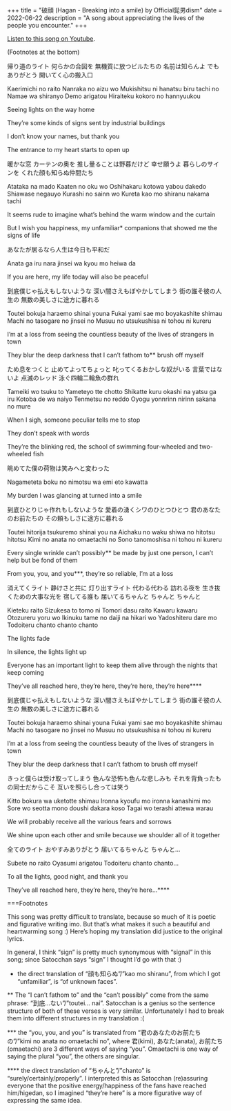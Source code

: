 +++
title = "破顔 (Hagan - Breaking into a smile) by Official髭男dism"
date = 2022-06-22
description = "A song about appreciating the lives of the people you encounter."
+++

[Listen to this song on Youtube](https://www.youtube.com/watch?v=TEKR7K7LbHw).

(Footnotes at the bottom)

帰り道のライト 何らかの合図を 無機質に放つビルたちの 名前は知らんよ でもありがとう 開いてく心の搬入口

Kaerimichi no raito Nanraka no aizu wo Mukishitsu ni hanatsu biru tachi no Namae wa shiranyo Demo arigatou Hiraiteku kokoro no hannyuukou

Seeing lights on the way home

They’re some kinds of signs sent by industrial buildings

I don’t know your names, but thank you

The entrance to my heart starts to open up


暖かな窓 カーテンの奥を 推し量ることは野暮だけど 幸せ願うよ 暮らしのサインを くれた顔も知らぬ仲間たち


Atataka na mado Kaaten no oku wo Oshihakaru kotowa yabou dakedo Shiawase negauyo Kurashi no sainn wo Kureta kao mo shiranu nakama tachi


It seems rude to imagine what’s behind the warm window and the curtain

But I wish you happiness, my unfamiliar* companions that showed me the signs of life


あなたが居るなら人生は今日も平和だ


Anata ga iru nara jinsei wa kyou mo heiwa da


If you are here, my life today will also be peaceful


到底僕じゃ払えもしないような 深い闇さえもぼやかしてしまう 街の誰そ彼の人生の 無数の美しさに途方に暮れる


Toutei bokuja haraemo shinai youna Fukai yami sae mo boyakashite shimau Machi no tasogare no jinsei no Musuu no utsukushisa ni tohou ni kureru


I’m at a loss from seeing the countless beauty of the lives of strangers in town

They blur the deep darkness that I can’t fathom to** brush off myself


ため息をつくと 止めてよってちょっと 叱ってくるおかしな奴がいる 言葉ではないよ 点滅のレッド 泳ぐ四輪二輪魚の群れ


Tameiki wo tsuku to Yameteyo tte chotto Shikatte kuru okashi na yatsu ga iru Kotoba de wa naiyo Tenmetsu no reddo Oyogu yonnrinn nirinn sakana no mure


When I sigh, someone peculiar tells me to stop

They don’t speak with words

They’re the blinking red, the school of swimming four-wheeled and two-wheeled fish


眺めてた僕の荷物は笑みへと変わった


Nagameteta boku no nimotsu wa emi eto kawatta


My burden I was glancing at turned into a smile


到底ひとりじゃ作れもしないような 愛着の湧くシワのひとつひとつ 君のあなたのお前たちの その頼もしさに途方に暮れる


Toutei hitorija tsukuremo shinai you na Aichaku no waku shiwa no hitotsu hitotsu Kimi no anata no omaetachi no Sono tanomoshisa ni tohou ni kureru


Every single wrinkle can’t possibly** be made by just one person, I can’t help but be fond of them

From you, you, and you***, they’re so reliable, I’m at a loss


消えてくライト 静けさと共に 灯り出すライト 代わる代わる 訪れる夜を 生き抜くための大事な光を 宿してる誰も 届いてるちゃんと ちゃんと ちゃんと


Kieteku raito Sizukesa to tomo ni Tomori dasu raito Kawaru kawaru Otozureru yoru wo Ikinuku tame no daiji na hikari wo Yadoshiteru dare mo Todoiteru chanto chanto chanto


The lights fade

In silence, the lights light up

Everyone has an important light to keep them alive through the nights that keep coming

They’ve all reached here, they’re here, they’re here, they’re here****


到底僕じゃ払えもしないような 深い闇さえもぼやかしてしまう 街の誰そ彼の人生の 無数の美しさに途方に暮れる


Toutei bokuja haraemo shinai youna Fukai yami sae mo boyakashite shimau Machi no tasogare no jinsei no Musuu no utsukushisa ni tohou ni kureru


I’m at a loss from seeing the countless beauty of the lives of strangers in town

They blur the deep darkness that I can’t fathom to brush off myself


きっと僕らは受け取ってしまう 色んな恐怖も色んな悲しみも それを背負ったもの同士だからこそ 互いを照らし合っては笑う


Kitto bokura wa uketotte shimau Ironna kyoufu mo ironna kanashimi mo Sore wo seotta mono doushi dakara koso Tagai wo terashi attewa warau


We will probably receive all the various fears and sorrows

We shine upon each other and smile because we shoulder all of it together


全てのライト おやすみありがとう 届いてるちゃんと ちゃんと...


Subete no raito Oyasumi arigatou Todoiteru chanto chanto…


To all the lights, good night, and thank you

They’ve all reached here, they’re here, they’re here…****


===Footnotes


This song was pretty difficult to translate, because so much of it is poetic and figurative writing imo. But that’s what makes it such a beautiful and heartwarming song :) Here’s hoping my translation did justice to the original lyrics.


In general, I think “sign” is pretty much synonymous with “signal” in this song; since Satocchan says “sign” I thought I’d go with that :)


* the direct translation of “顔も知らぬ”/”kao mo shiranu”, from which I got “unfamiliar”, is “of unknown faces”.

** The “I can’t fathom to” and the “can’t possibly” come from the same phrase: “到底...ない”/”toutei… nai”. Satocchan is a genius so the sentence structure of both of these verses is very similar. Unfortunately I had to break them into different structures in my translation :(

*** the “you, you, and you” is translated from “君のあなたのお前たちの”/”kimi no anata no omaetachi no”, where 君(kimi), あなた(anata), お前たち(omaetachi) are 3 different ways of saying “you”. Omaetachi is one way of saying the plural “you”, the others are singular.

**** the direct translation of “ちゃんと”/”chanto” is “surely/certainly/properly”. I interpreted this as Satocchan (re)assuring everyone that the positive energy/happiness of the fans have reached him/higedan, so I imagined “they’re here” is a more figurative way of expressing the same idea.
